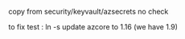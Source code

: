 copy from  security/keyvault/azsecrets
no check

to fix test :
ln -s
update azcore to 1.16 (we have 1.9)
